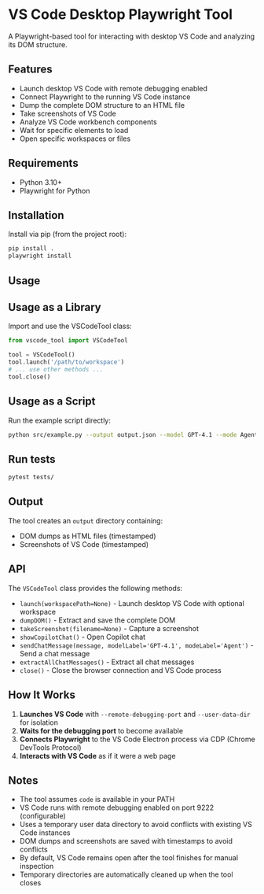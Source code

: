 # VS Code Desktop Playwright Tool

A Playwright-based tool for interacting with desktop VS Code and analyzing its DOM structure.

## Features

- Launch desktop VS Code with remote debugging enabled
- Connect Playwright to the running VS Code instance
- Dump the complete DOM structure to an HTML file
- Take screenshots of VS Code
- Analyze VS Code workbench components
- Wait for specific elements to load
- Open specific workspaces or files

## Requirements

- Python 3.10+
- Playwright for Python


## Installation

Install via pip (from the project root):
```bash
pip install .
playwright install
```

## Usage


## Usage as a Library

Import and use the VSCodeTool class:
```python
from vscode_tool import VSCodeTool

tool = VSCodeTool()
tool.launch('/path/to/workspace')
# ... use other methods ...
tool.close()
```

## Usage as a Script

Run the example script directly:
```bash
python src/example.py --output output.json --model GPT-4.1 --mode Agent --prompt "Your prompt here"
```

## Run tests
```bash
pytest tests/
```

## Output

The tool creates an `output` directory containing:
- DOM dumps as HTML files (timestamped)
- Screenshots of VS Code (timestamped)

## API

The `VSCodeTool` class provides the following methods:

- `launch(workspacePath=None)` - Launch desktop VS Code with optional workspace
- `dumpDOM()` - Extract and save the complete DOM
- `takeScreenshot(filename=None)` - Capture a screenshot
- `showCopilotChat()` - Open Copilot chat
- `sendChatMessage(message, modelLabel='GPT-4.1', modeLabel='Agent')` - Send a chat message
- `extractAllChatMessages()` - Extract all chat messages
- `close()` - Close the browser connection and VS Code process

## How It Works

1. **Launches VS Code** with `--remote-debugging-port` and `--user-data-dir` for isolation
2. **Waits for the debugging port** to become available
3. **Connects Playwright** to the VS Code Electron process via CDP (Chrome DevTools Protocol)
4. **Interacts with VS Code** as if it were a web page

## Notes

- The tool assumes `code` is available in your PATH
- VS Code runs with remote debugging enabled on port 9222 (configurable)
- Uses a temporary user data directory to avoid conflicts with existing VS Code instances
- DOM dumps and screenshots are saved with timestamps to avoid conflicts
- By default, VS Code remains open after the tool finishes for manual inspection
- Temporary directories are automatically cleaned up when the tool closes
